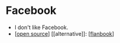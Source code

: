 # Facebook

- I don't like Facebook.
- [[open source]] [[alternative]]: [[flanbook]]

[//begin]: # "Autogenerated link references for markdown compatibility"
[open source]: open-source "Open Source"
[flanbook]: flanbook "Flanbook"
[//end]: # "Autogenerated link references"